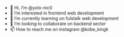 - 👋 Hi, I’m @yolo-nic0
- 👀 I’m interested in frontend web development
- 🌱 I’m currently learning on fulstalk web development
- 💞️ I’m looking to collaborate on backend sector
- 📫 How to reach me on instagram @kobe_kingk 

<!---
yolo-nic0/yolo-nic0 is a ✨ special ✨ repository because its `README.md` (this file) appears on your GitHub profile.
You can click the Preview link to take a look at your changes.
--->
